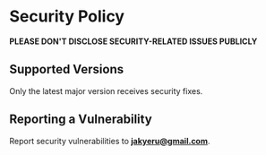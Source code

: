 # Security Policy

**PLEASE DON'T DISCLOSE SECURITY-RELATED ISSUES PUBLICLY**

## Supported Versions

Only the latest major version receives security fixes.

## Reporting a Vulnerability

Report security vulnerabilities to **[jakyeru@gmail.com](mailto:jakyeru@gmail.com)**.
